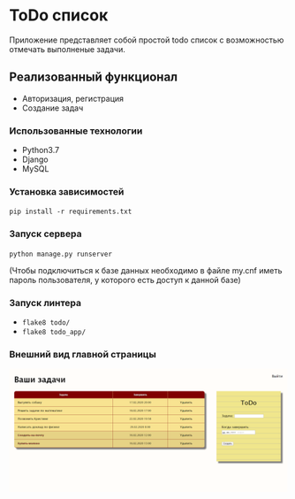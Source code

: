 # ToDo список
Приложение представляет собой простой todo список с возможностью отмечать выполненые задачи.

## Реализованный функционал
* Авторизация, регистрация
* Создание задач

### Использованные технологии
* Python3.7
* Django
* MySQL

### Установка зависимостей
`pip install -r requirements.txt`

### Запуск сервера
`python manage.py runserver`

(Чтобы подключиться к базе данных необходимо в файле my.cnf иметь пароль пользователя,
 у которого есть доступ к данной базе)

### Запуск линтера
* `flake8 todo/`
* `flake8 todo_app/`

### Внешний вид главной страницы
![Иллюстрация к проекту](https://github.com/antista/todo_django/blob/master/todo_app/static/styles/images/examples/example1.png)

